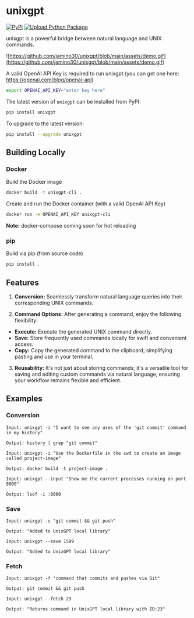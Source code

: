 # unixgpt

[![PyPI](https://img.shields.io/pypi/v/unixgpt)](https://pypi.org/project/unixgpt/)
[![Upload Python Package](https://github.com/jamino30/unixgpt/actions/workflows/python-publish.yml/badge.svg)](https://github.com/jamino30/unixgpt/actions/workflows/python-publish.yml)

unixgpt is a powerful bridge between natural language and UNIX commands.

![https://github.com/jamino30/unixgpt/blob/main/assets/demo.gif](https://github.com/jamino30/unixgpt/blob/main/assets/demo.gif)

A valid OpenAI API Key is required to run unixgpt (you can get one here: https://openai.com/blog/openai-api)

```bash
export OPENAI_API_KEY="enter key here"
```

The latest version of ```unixgpt``` can be installed from PyPI:

```bash
pip install unixgpt
```

To upgrade to the latest version:

```bash
pip install --upgrade unixgpt
```

## Building Locally

### Docker

Build the Docker image

```bash
docker build -t unixgpt-cli .
```

Create and run the Docker container (with a valid OpenAI API Key)

```bash
docker run -e OPENAI_API_KEY unixgpt-cli
```

**Note:** docker-compose coming soon for hot reloading

### pip

Build via pip (from source code)

```bash
pip install .
```


## Features

1. **Conversion:** Seamlessly transform natural language queries into their corresponding UNIX commands.

2. **Command Options:** After generating a command, enjoy the following flexibility:

- **Execute:** Execute the generated UNIX command directly.
- **Save:** Store frequently used commands locally for swift and convenient access.
- **Copy:** Copy the generated command to the clipboard, simplifying pasting and use in your terminal.

3. **Reusability:** It's not just about storing commands; it's a versatile tool for saving and editing custom commands via natural language, ensuring your workflow remains flexible and efficient.

## Examples

### Conversion

```
Input: unixgpt -i "I want to see any uses of the 'git commit' command in my history"

Output: history | grep "git commit"
```

```
Input: unixgpt -i "Use the Dockerfile in the cwd to create an image called project-image"

Output: docker build -t project-image .
```

```
Input: unixgpt --input "Show me the current processes running on port 8000"

Output: lsof -i :8000
```

### Save

```
Input: unixgpt -s "git commit && git push"

Output: "Added to UnixGPT local library"
```

```
Input: unixgpt --save 1599

Output: "Added to UnixGPT local library"
```

### Fetch

```
Input: unixgpt -f "command that commits and pushes via Git"

Output: git commit && git push
```

```
Input: unixgpt --fetch 23

Output: "Returns command in UnixGPT local library with ID:23"
```
